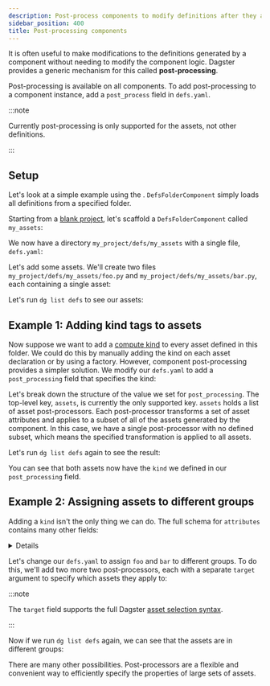 ```yaml
---
description: Post-process components to modify definitions after they are generated.
sidebar_position: 400
title: Post-processing components
---
```


It is often useful to make modifications to the definitions generated by a
component without needing to modify the component logic. Dagster provides a
generic mechanism for this called **post-processing**.

Post-processing is available on all components. To add post-processing to a
component instance, add a `post_process` field in `defs.yaml`.

:::note

Currently post-processing is only supported for the assets, not other
definitions.

:::

## Setup

Let's look at a simple example using the <PyObject module="dagster" section="components" object="DefsFolderComponent" />. `DefsFolderComponent`
simply loads all definitions from a specified folder.

Starting from a [blank project](/guides/build/projects/creating-dagster-projects), let's scaffold a `DefsFolderComponent` called
`my_assets`:

<CliInvocationExample path="docs_snippets/docs_snippets/guides/components/post-processing-components/generated/1-dg-scaffold-defs-my-assets.txt" />

We now have a directory `my_project/defs/my_assets` with a single file,
`defs.yaml`:

<CodeExample
  path="docs_snippets/docs_snippets/guides/components/post-processing-components/generated/2-my-assets-defs-1.yaml"
  language="yaml"
  title="src/my_project/defs/my_assets/defs.yaml"
/>


Let's add some assets. We'll create two files
`my_project/defs/my_assets/foo.py` and `my_project/defs/my_assets/bar.py`, each
containing a single asset:

<Tabs>
    <TabItem value="foo" label="foo.py">
    <CodeExample
      path="docs_snippets/docs_snippets/guides/components/post-processing-components/foo.py"
      language="python"
      title="src/my_project/defs/my_assets/foo.py"
    />
    </TabItem>
    <TabItem value="bar" label="bar.py">
    <CodeExample
      path="docs_snippets/docs_snippets/guides/components/post-processing-components/bar.py"
      language="python"
      title="src/my_project/defs/my_assets/bar.py"
    />
</TabItem>
</Tabs>

Let's run `dg list defs` to see our assets:

<CliInvocationExample path="docs_snippets/docs_snippets/guides/components/post-processing-components/generated/3-dg-list-defs-1.txt" />

## Example 1: Adding kind tags to assets

Now suppose we want to add a [compute kind](/guides/build/assets/metadata-and-tags/kind-tags) to every asset defined in this folder.
We could do this by manually adding the kind on each asset declaration or by using
a factory. However, component post-processing provides a simpler solution. We
modify our `defs.yaml` to add a `post_processing` field that specifies the
kind:

<CodeExample
  path="docs_snippets/docs_snippets/guides/components/post-processing-components/my-assets-defs-2.yaml"
  language="yaml"
  title="src/my_project/defs/my_assets/defs.yaml"
/>

Let's break down the structure of the value we set for `post_processing`. The
top-level key, `assets`, is currently the only supported key. `assets` holds a
list of asset post-processors. Each post-processor transforms a set of asset
attributes and applies to a subset of all of the assets generated by the
component. In this case, we have a single post-processor with no defined
subset, which means the specified transformation is applied to all assets.

Let's run `dg list defs` again to see the result:

<CliInvocationExample path="docs_snippets/docs_snippets/guides/components/post-processing-components/generated/4-dg-list-defs-2.txt" />

You can see that both assets now have the `kind` we defined in our
`post_processing` field.

##  Example 2: Assigning assets to different groups

Adding a `kind` isn't the only thing we can do. The full schema for
`attributes` contains many other fields:

<details>
<CodeExample
  path="docs_snippets/docs_snippets/guides/components/post-processing-components/attr_json_schema.json"
  language="json"
  title="JSON Schema for asset attributes"
/>
</details>

Let's change our `defs.yaml` to assign `foo` and `bar` to different groups. To
do this, we'll add two more two post-processors, each with a separate `target`
argument to specify which assets they apply to:

<CodeExample
  path="docs_snippets/docs_snippets/guides/components/post-processing-components/my-assets-defs-3.yaml"
  language="yaml"
  title="src/my_project/defs/my_assets/defs.yaml"
/>

:::note

The `target` field supports the full Dagster [asset selection syntax](/guides/build/assets/asset-selection-syntax/reference).

:::

Now if we run `dg list defs` again, we can see that the assets are in different
groups:

<CliInvocationExample path="docs_snippets/docs_snippets/guides/components/post-processing-components/generated/5-dg-list-defs-3.txt" />

There are many other possibilities. Post-processors are a flexible and
convenient way to efficiently specify the properties of large sets of assets.
